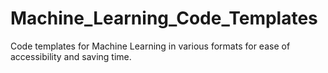 # Machine_Learning_Code_Templates
Code templates for Machine Learning in various formats for ease of accessibility and saving time.
